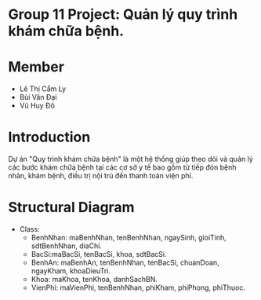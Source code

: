 # Group 11 Project: Quản lý quy trình khám chữa bệnh.

# Member
- Lê Thị Cẩm Ly
- Bùi Văn Đại
- Vũ Huy Đô

# Introduction
Dự án "Quy trình khám chữa bệnh" là một hệ thống giúp theo dõi và quản lý các bước khám chữa bệnh tại các cơ sở y tế bao gồm từ tiếp đón bệnh nhân, khám bệnh, điều trị nội trú đến thanh toán viện phí.

# Structural Diagram
- Class:
  + BenhNhan: maBenhNhan, tenBenhNhan, ngaySinh, gioiTinh, sdtBenhNhan, diaChi.
  + BacSi:maBacSi, tenBacSi, khoa, sdtBacSi.
  + BenhAn: maBenhAn, tenBenhNhan, tenBacSi, chuanDoan, ngayKham, khoaDieuTri.
  + Khoa: maKhoa, tenKhoa, danhSachBN.
  + VienPhi: maVienPhi, tenBenhNhan, phiKham, phiPhong, phiThuoc.
